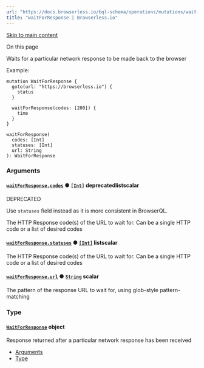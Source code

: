 ```yaml
---
url: "https://docs.browserless.io/bql-schema/operations/mutations/wait-for-response"
title: "waitForResponse | Browserless.io"
---
```


[Skip to main content](https://docs.browserless.io/bql-schema/operations/mutations/wait-for-response#__docusaurus_skipToContent_fallback)

On this page

Waits for a particular network response to be made back to the browser

Example:

```codeBlockLines_p187
mutation WaitForResponse {
  goto(url: "https://browserless.io") {
    status
  }

  waitForResponse(codes: [200]) {
    time
  }
}

```

```codeBlockLines_p187
waitForResponse(
  codes: [Int]
  statuses: [Int]
  url: String
): WaitForResponse

```

### Arguments [​](https://docs.browserless.io/bql-schema/operations/mutations/wait-for-response\#arguments "Direct link to Arguments")

#### [`waitForResponse.codes`](https://docs.browserless.io/bql-schema/operations/mutations/wait-for-response\#) ● [`[Int]`](https://docs.browserless.io/bql-schema/types/scalars/int) deprecatedlistscalar [​](https://docs.browserless.io/bql-schema/operations/mutations/wait-for-response\#waitforresponsecodesint--- "Direct link to waitforresponsecodesint---")

DEPRECATED

Use `statuses` field instead as it is more consistent in BrowserQL.

The HTTP Response code(s) of the URL to wait for. Can be a single HTTP code or a list of desired codes

#### [`waitForResponse.statuses`](https://docs.browserless.io/bql-schema/operations/mutations/wait-for-response\#) ● [`[Int]`](https://docs.browserless.io/bql-schema/types/scalars/int) listscalar [​](https://docs.browserless.io/bql-schema/operations/mutations/wait-for-response\#waitforresponsestatusesint-- "Direct link to waitforresponsestatusesint--")

The HTTP Response code(s) of the URL to wait for. Can be a single HTTP code or a list of desired codes

#### [`waitForResponse.url`](https://docs.browserless.io/bql-schema/operations/mutations/wait-for-response\#) ● [`String`](https://docs.browserless.io/bql-schema/types/scalars/string) scalar [​](https://docs.browserless.io/bql-schema/operations/mutations/wait-for-response\#waitforresponseurlstring- "Direct link to waitforresponseurlstring-")

The pattern of the response URL to wait for, using glob-style pattern-matching

### Type [​](https://docs.browserless.io/bql-schema/operations/mutations/wait-for-response\#type "Direct link to Type")

#### [`WaitForResponse`](https://docs.browserless.io/bql-schema/types/objects/wait-for-response) object [​](https://docs.browserless.io/bql-schema/operations/mutations/wait-for-response\#waitforresponse- "Direct link to waitforresponse-")

Response returned after a particular network response has been received

- [Arguments](https://docs.browserless.io/bql-schema/operations/mutations/wait-for-response#arguments)
- [Type](https://docs.browserless.io/bql-schema/operations/mutations/wait-for-response#type)